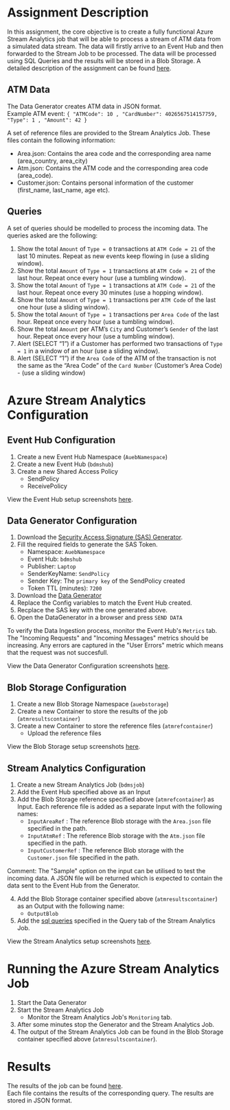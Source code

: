 # Assignment Description

In this assignment, the core objective is to create a fully functional Azure Stream Analytics job that will be able to process a stream of ATM data from a simulated data stream. The data will firstly arrive to an Event Hub and then forwarded to the Stream Job to be processed. The data will be processed using SQL Queries and the results will be stored in a Blob Storage. A detailed description of the assignment can be found [here](Proj4_Stream_Analytics.pdf).


## ATM Data
The Data Generator creates ATM data in JSON format. <br>
Example ATM event: `{ "ATMCode": 10 , "CardNumber": 4026567514157759, "Type": 1 , "Amount": 42 }`

A set of reference files are provided to the Stream Analytics Job. These files contain the following information:
- Area.json: Contains the area code and the corresponding area name (area_country, area_city)
- Atm.json: Contains the ATM code and the corresponding area code (area_code).
- Customer.json: Contains personal information of the customer (first_name, last_name, age etc).

## Queries 

A set of queries should be modelled to process the incoming data. The queries asked are the following:
1. Show the total `Amount` of `Type = 0` transactions at `ATM Code = 21` of the last 10 minutes. Repeat as new events keep flowing in (use a sliding window).
2. Show the total `Amount` of `Type = 1` transactions at `ATM Code = 21` of the last hour. Repeat once every hour
(use a tumbling window).
3. Show the total `Amount` of `Type = 1` transactions at `ATM Code = 21` of the last hour. Repeat once every 30 minutes (use a hopping window).
4. Show the total `Amount` of `Type = 1` transactions per `ATM Code` of the last one hour (use a sliding window).
5. Show the total `Amount` of `Type = 1` transactions per `Area Code` of the last hour. Repeat once every hour (use a tumbling window).
6. Show the total `Amount` per ATM’s `City` and Customer’s `Gender` of the last hour. Repeat once every hour (use a tumbling window).
7. Alert (SELECT “1”) if a Customer has performed two transactions of `Type = 1` in a window of an hour (use a sliding window).
8. Alert (SELECT “1”) if the `Area Code` of the ATM of the transaction is not the same as the “Area Code” of the `Card Number` (Customer’s Area Code) - (use a sliding window)


# Azure Stream Analytics Configuration

## Event Hub Configuration

1. Create a new Event Hub Namespace (`AuebNamespace`)
2. Create a new Event Hub (`bdmshub`)
3. Create a new Shared Access Policy
    - SendPolicy
    - ReceivePolicy

View the Event Hub setup screenshots [here](Setup_Screenshots/EventHub/).

## Data Generator Configuration

1. Download the [Security Access Signature (SAS) Generator](https://github.com/sandrinodimattia/RedDog/releases).
2. Fill the required fields to generate the SAS Token. 
    - Namespace: `AuebNamespace`
    - Event Hub: `bdmshub`
    - Publisher: `Laptop`
    - SenderKeyName: `SendPolicy`
    - Sender Key: The `primary key` of the SendPolicy created
    - Token TTL (minutes): `7200`
3. Download the [Data Generator](https://edu.dmst.aueb.gr/mod/resource/view.php?id=2535)
4. Replace the Config variables to match the Event Hub created.
5. Recplace the SAS key with the one generated above.
6. Open the DataGenerator in a browser and press `SEND DATA`

To verify the Data Ingestion process, monitor the Event Hub's `Metrics` tab. The "Incoming Requests" and "Incoming Messages" metrics should be increasing. Any errors are captured in the "User Errors" metric which means that the request was not succesfull.

View the Data Generator Configuration screenshots [here](DataIngestionScreenshots).

## Blob Storage Configuration

1. Create a new Blob Storage Namespace (`auebstorage`)
2. Create a new Container to store the results of the job (`atmresultscontainer`)
3. Create a new Container to store the reference files (`atmrefcontainer`)
    - Upload the reference files 

View the Blob Storage setup screenshots [here](Setup_Screenshots/BlobStorage/).

## Stream Analytics Configuration

1. Create a new Stream Analytics Job (`bdmsjob`)
2. Add the Event Hub specified above as an Input
3. Add the Blob Storage reference specified above (`atmrefcontainer`) as Input. Each reference file is added as a separate Input with the following names:
    - `InputAreaRef` : The reference Blob storage with the `Area.json` file specified in the path.
    - `InputAtmRef` : The reference Blob storage with the `Atm.json` file specified in the path.
    - `InputCustomerRef` : The reference Blob storage with the `Customer.json` file specified in the path.  

Comment: The "Sample" option on the input can be utilised to test the incoming data. A JSON file will be returned which is expected to contain the data sent to the Event Hub from the Generator.

4. Add the Blob Storage container specified above (`atmresultscontainer`) as an Output with the following name:
    - `OutputBlob`
5. Add the [sql queries](atmjob_queries.sql) specified in the Query tab of the Stream Analytics Job.

View the Stream Analytics setup screenshots [here](Setup_Screenshots/StreamAnalyticsJob/).

# Running the Azure Stream Analytics Job

1. Start the Data Generator
2. Start the Stream Analytics Job
    - Monitor the Stream Analytics Job's `Monitoring` tab. 
3. After some minutes stop the Generator and the Stream Analytics Job.
4. The output of the Stream Analytics Job can be found in the Blob Storage container specified above (`atmresultscontainer`). 


# Results
The results of the job can be found [here](StreamJobResults/). <br>
Each file contains the results of the corresponding query. The results are stored in JSON format.
